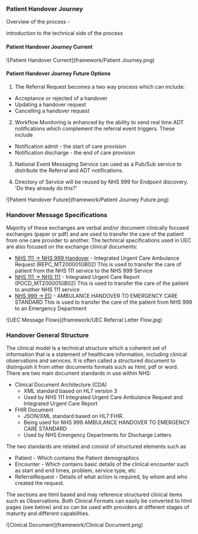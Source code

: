 ### Patient Handover Journey

Overview of the process - 

introduction to the technical side of the process

#### Patient Handover Journey Current 

![Patient Handover Current](framework/Patient Journey.png)
<br clear="all" />

#### Patient Handover Journey Future Options

1. The Referral Request becomes a two way process which can include:
* Acceptance or rejected of a handover
* Updating a handover request
* Cancelling a handover request

2. Workflow Monitoring is enhanced by the ability to send real time ADT notifications which complement the referral event triggers. These include
* Notification admit - the start of care provision
* Notification discharge -  the end of care provision

3. National Event Messaging Service can used as a Pub/Sub service to distribute the Referral and ADT notifications.

4. Directory of Service will be reused by NHS 999 for Endpoint discovery. 'Do they already do this?'

![Patient Handover Future](framework/Patient Journey Future.png)
<br clear="all" />

### Handover Message Specifications

Majority of these exchanges are verbal and/or document clinically focused exchanges (paper or pdf) and are used to transfer the care of the patient from one care provider to another. The technical specifications used in UEC are also focused on the exchange clinical documents:

* [NHS 111 -> NHS 999 Handover](https://data.developer.nhs.uk/dms/IUC-3.0-RC1/Domains/messages.html) - Integrated Urgent Care Ambulance Request (REPC_MT200001GB02) 
This is used to transfer the care of patient from the NHS 111 service to the NHS 999 Service
* [NHS 111 -> NHS 111](https://data.developer.nhs.uk/dms/IUC-3.0-RC1/Domains/messages.html) - Integrated Urgent Care Report (POCD_MT200001GB02)
This is used to transfer the care of the patient to another NHS 111 service
* [NHS 999 -> ED](https://theprsb.org/standards/ambulancehandover/) - AMBULANCE HANDOVER TO EMERGENCY CARE STANDARD
This is used to transfer the care of the patient from NHS 999 to an Emergency Department


![UEC Message Flows](framework/UEC Referral Letter Flow.jpg)
<br clear="all" />

### Handover General Structure

The clinical model is a technical structure which a coherent set of information that is a statement of healthcare information, including clinical observations and services. It is often called a structured document to distinguish it from other documents formats such as html, pdf or word. 
There are two main document standards in use within NHS:

* Clinical Document Architecture (CDA)
  * XML standard based on HL7 version 3
  * Used by NHS 111 Integrated Urgent Care Ambulance Request and Integrated Urgent Care Report
* FHIR Document 
  * JSON/XML standard based on HL7 FHIR.
  * Being used for NHS 999 AMBULANCE HANDOVER TO EMERGENCY CARE STANDARD 
  * Used by NHS Emergency Departments for Discharge Letters

The two standards are related and consist of structured elements such as 
* Patient - Which contains the Patient demographics
* Encounter - Which contains basic details of the clinical encounter such as start and end times, problem, service type, etc
* ReferralRequest - Details of what action is required, by whom and who created the request.

The sections are html based and may reference structured clinical items such as Observations. Both Clinical Formats can easily be converted to html pages (see below) and so can be used with providers at different stages of maturity and different capabilities.

![Clinical Document](framework/Clinical Document.png)
<br clear="all" />